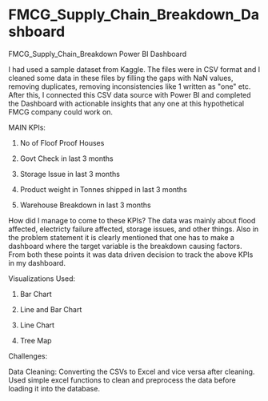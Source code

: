 # FMCG_Supply_Chain_Breakdown_Dashboard
FMCG_Supply_Chain_Breakdown Power BI Dashboard


I had used a sample dataset from Kaggle. The files were in CSV format and I cleaned some data in these files by filling the gaps with NaN values, removing duplicates, removing inconsistencies like 1 written as "one" etc. After this, I connected this CSV data source with Power BI and completed the Dashboard with actionable insights that any one at this hypothetical FMCG company could work on.

MAIN KPIs:

1. No of  Floof Proof Houses

2. Govt Check in last 3 months

3. Storage Issue in last 3 months

4. Product weight in Tonnes shipped in last 3 months

5. Warehouse Breakdown in last 3 months

How did I manage to come to these KPIs?
The data was mainly about flood affected, electricty failure affected, storage issues, and other things. Also in the problem statement it is clearly mentioned that one has to make a dashboard where the target variable is the breakdown causing factors. From both these points it was data driven decision to track the above KPIs in my dashboard. 


Visualizations Used:

1. Bar Chart

2. Line and Bar Chart

3. Line Chart

4. Tree Map

Challenges:

Data Cleaning: Converting the CSVs to Excel and vice versa after cleaning. Used simple excel functions to clean and preprocess the data before loading it into the database.
